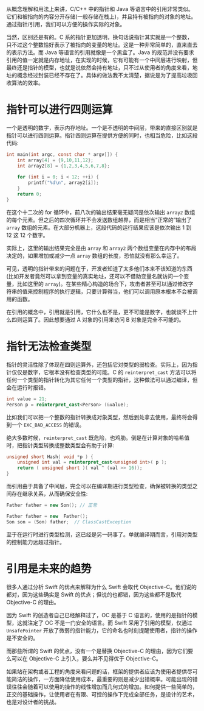 从概念理解和用法上来讲，C/C++ 中的指针和 Java 等语言中的引用非常类似。它们和被指向的内容分开存储(一般存储在栈上)，并且持有被指向的对象的地址。通过指针/引用，我们可以方便的操作实际的对象。

当然，区别还是有的。C 系的指针更加透明，换句话说指针其实就是一个整数，只不过这个整数恰好表示了被指向的变量的地址。这是一种非常简单的，直来直去的表示方法。而 Java 等语言的引用就像是一个黑盒了。Java 的规范并没有要求引用的值一定就是内存地址，在实现的时候，它有可能有一个中间层进行映射，但最终还是指针的模型，也就是说依然会持有地址，只不过从使用者的角度来看，地址的概念经过封装已经不存在了。具体的做法我不太清楚，据说是为了提高垃圾回收算法的效率。

# 指针可以进行四则运算

一个是透明的数字，表示内存地址。一个是不透明的中间层，带来的直接区别就是指针可以进行四则运算。指针四则运算在提供方便的同时，也相当危险，比如这段代码:

```c
int main(int argc, const char * argv[]) {
    int array[4] = {9,10,11,12};
    int array2[8] = {1,2,3,4,5,6,7,8};
    
    for (int i = 0; i < 12; ++i) {
        printf("%d\n", array2[i]);
    }
    return 0;
}
```

在这个十二次的 for 循环中，前八次的输出结果毫无疑问是依次输出 `array2` 数组的每个元素。但之后的四次循环并不会发送数组越界，而是相当“正常的”输出了 `array` 数组的元素。在大部分机器上，这段代码的运行结果应该是依次输出 1 到 12 这 12 个数字。

实际上，这里的输出结果完全是由 `array` 和 `array2` 两个数组变量在内存中的布局决定的，如果增加或减少一点 `array` 数组的长度，恐怕就没有那么幸运了。

可见，透明的指针带来的问题在于，开发者知道了太多他们本来不该知道的东西(比如开发者竟然可以拿到变量的真实地址，还可以不借助变量名就访问一个变量，比如这里的 `array`)。在某些精心构造的场合下，攻击者甚至可以通过修改字符串的值来控制程序的执行逻辑，只要计算得当，他们可以调用原本根本不会被调用的函数。

在引用的概念中，引用就是引用，它什么也不是，更不可能是数字，也就谈不上什么四则运算了。因此想要通过 A 对象的引用来访问 B 对象是完全不可能的。

# 指针无法检查类型

指针的灵活性除了体现在四则运算外，还包括它对类型的弱检查。实际上，因为指针仅仅是数字，它根本没有检查类型的可能。C 的 `reinterpret_cast` 方法可以将任何一个类型的指针转化为其它任何一个类型的指针，这种做法可以通过编译，但会在运行时报错。

```cpp
int value = 21; 
Person p = reinterpret_cast<Person> (&value); 
```

比如我们可以把一个整数的指针转换成对象类型，然后到处拿去使用，最终将会得到一个 `EXC_BAD_ACCESS` 的错误。

绝大多数时候，`reinterpret_cast` 既危险，也鸡肋。倒是在计算对象的哈希值时，把指针类型转换成整数类型会有助于计算:

```cpp
unsigned short Hash( void *p ) {
    unsigned int val = reinterpret_cast<unsigned int>( p );
    return ( unsigned short )( val ^ (val >> 16));
}
```

而引用由于具备了中间层，完全可以在编译期进行类型检查，确保被转换的类型之间存在继承关系，从而确保安全性:

```cpp
Father father = new Son(); // 正常

Father father = new  Father();
Son son = (Son) father;  // ClassCastException
```

至于在运行时进行类型检测，这已经是另一码事了。单就编译期而言，引用对类型的控制能力远超过指针。

# 引用是未来的趋势

很多人通过分析 Swift 的优点来解释为什么 Swift 会取代 Objective-C。他们说的都对，因为这些确实是 Swift 的优点；但说的也都错，因为这些都不是取代 Objective-C 的理由。

因为 Swift 的创造者自己已经解释过了，OC 是基于 C 语言的，使用的是指针的模型，这就注定了 OC 不是一门安全的语言。而 Swift 采用了引用的模型，仅通过 `UnsafePointer` 开放了微弱的指针能力，它的命名也时刻提醒使用者，指针的操作是不安全的。

而那些所谓的  Swift 的优点，没有一个是替换 Objective-C 的理由，因为它们要么可以在 Objective-C 上引入，要么并不见得优于 Objective-C。

如果站在架构或者工程的角度来看问题的话，框架的提供者应该为使用者提供尽可能简洁的操作，一方面降低使用成本，最重要的则是减少出错概率。可能出现的错误往往会随着可以使用的操作的线性增加而几何式的增加。如何提供一些简单的，正交的基础操作，让使用者在有限、可控的操作下完成全部任务，是设计的艺术，也是对设计者的挑战。

